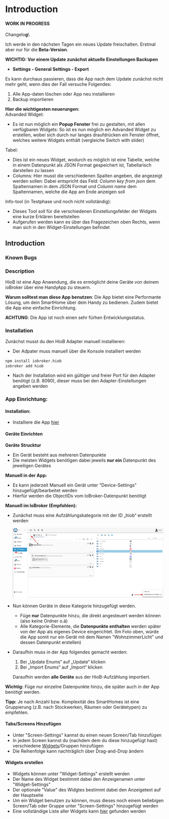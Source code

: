 # Introduction

#### **WORK IN PROGRESS**

Changelo**g**\



Ich werde in den nächsten Tagen ein neues Update freischalten. Erstmal aber nur für die **Beta-Version**.

**WICHTIG: Vor einem Update zunächst aktuelle Einstellungen Backupen** &#x20;

* **Settings - General Settings - Export**

Es kann durchaus passieren, dass die App nach dem Update zunächst nicht mehr geht, wenn dies der Fall versuche Folgendes:

1. Alle App-daten löschen oder App neu installieren
2. Backup importieren

**Hier die wichtigesten neuerungen:**\
Advanded Widget:

* Es ist nun möglich ein **Popup Fenster** frei zu gestalten, mit allen verfügbaren Widgets: So ist es nun möglich ein Advanded Widget zu erstellen, wobei sich durch nur langes draufdrücken ein Fenster öffnet, welches weitere Widgets enthält (vergleiche Switch with slider)

Tabel:

* Dies ist ein neues Widget, wodurch es möglich ist eine Tabelle, welche in einem Datenpunkt als JSON Format gespeichert ist, Tabellarisch darstellen zu lassen
* Columns: Hier musst die verschiedenen Spalten angeben, die angezeigt werden sollen: Dabei entspricht das Feld: _Column key from json_ dem Spaltennamen in dem JSON Format und _Column name_ dem Spaltennamen, welche die App am Ende anzeigen soll

Info-tool (in Testphase und noch nicht vollständig):

* Dieses Tool soll für die verschiedenen Einstellungsfelder der Widgets eine kurze Erklären bereitstellen
* Aufgerufen werden kann es über das Fragezeichen oben Rechts, wenn man sich in den Widget-Einstellungen befindet

## Introduction

### Known Bugs

### Description

HioB ist eine App Anwendung, die es ermöglicht deine Geräte von deinem ioBroker über eine HandyApp zu steuern.

**Warum solltest man diese App benutzen**: Die App bietet eine Performante Lösung, um dein SmartHome über dein Handy zu bedienen. Zudem bietet die App eine einfache Einrichtung.

**ACHTUNG**: Die App ist noch einen sehr fürhen Entwicklungsstatus.

### Installation

Zunächst musst du den HioB Adapter manuell installieren:

* Der Adpater muss manuell über die Konsole installiert werden

```
npm install iobroker.hiob
iobroker add hiob 
```

* Nach der Installation wird ein gültiger und freier Port für den Adapter benötigt (z.B. 8090), dieser muss bei den Adapter-Einstellungen angeben werden

### App Einrichtung:

#### Installation:

* Installiere die App [hier](https://hiob.bachmaiers.de)

#### Geräte Einrichten

**Geräte Strucktur**

* Ein Gerät besteht aus mehreren Datenpunkte
* Die meisten Widgets benötigen dabei jeweils **nur ein** Datenpunkt des jeweiligen Gerätes

**Manuell in der App:**

* Es kann jederzeit Manuell ein Gerät unter "Device-Settings" hinzugefügt/bearbeitet werden
* Hierfür werden die ObjectIDs vom IoBroker-Datenpunkt benötigt

**Manuell im IoBroker (Empfohlen):**

*   Zunächst muss eine Aufzählungskategorie mit der ID „hiob“ erstellt werden

    ![](.gitbook/assets/grafik.png)
* Nun können Geräte in diese Kategorie hinzugefügt werden.
  * Füge **nur** Datenpunkte hinzu, die direkt angesteuert werden können (also keine Ordner o.ä)
  * Alle Kategorie-Elemente, die **Datenpunkte enthalten** werden später von der App als eigenes Device eingerichtet. (Im Foto oben, würde die App somit nur ein Gerät mit dem Namen "WohnzimmerLicht" und dessen Datenpunkt erstellen)
*   Daraufhin muss in der App folgendes gemacht werden:

    1. Bei „Update Enums“ auf „Update“ klicken
    2. Bei „Import Enums“ auf „Import“ klicken

    Daraufhin werden **alle Geräte** aus der HioB-Aufzählung importiert.

**Wichtig:** Füge nur einzelne Datenpunkte hinzu, die später auch in der App benötigt werden.

**Tipp:** Je nach Anzahl bzw. Komplexität des SmartHomes ist eine Gruppierung (z.B. nach Stockwerken, Räumen oder Gerätetypen) zu empfehlen.

#### Tabs/Screens Hinzufügen

* Unter "Screen-Settings" kannst du einen neuen Screen/Tab hinzufügen
* In jedem Screen kannst du (nachdem dem du diese hinzugefügt hast) verschiedene [Widgets](https://app.gitbook.com/s/YWLvuNyLNp6aa7cn2y33/\~/changes/oA9p3RZ4zPIZXkJxzQ1V/widgets)/Gruppen hinzufügen
* Die Reihenfolge kann nachträglich über Drag-and-Drop ändern

#### Widgets erstellen

* Widgets können unter "Widget-Settings" erstellt werden
* Der Name des Widget bestimmt dabei den Anzeigenamen unter "Widget-Settings"
* Der optionale "Value" des Widgtes bestimmt dabei den Anzeigetext auf der Hauptseite
* Um ein Widget benutzen zu können, muss dieses noch einem beliebigen Screen/Tab oder Gruppe unter "Screen-Settings" hinzugefügt werden
* Eine vollständige Liste aller Widgets kann [hier](widgets.md) gefunden werden
